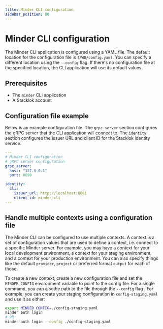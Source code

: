 ```yaml
---
title: Minder CLI configuration
sidebar_position: 80
---
```


# Minder CLI configuration

The Minder CLI application is configured using a YAML file. The default location for the configuration file
is `$PWD/config.yaml`. You can specify a different location using the `--config` flag. If there's no configuration 
file at the specified location, the CLI application will use its default values.

## Prerequisites

* The `minder` CLI application
* A Stacklok account

## Configuration file example

Below is an example configuration file. The `grpc_server` section configures the gRPC server that the CLI
application will connect to. The `identity` section configures the issuer URL and client ID for the
Stacklok Identity service.

```yaml
---
# Minder CLI configuration
# gRPC server configuration
grpc_server:
  host: "127.0.0.1"
  port: 8090

identity:
  cli:
    issuer_url: http://localhost:8081
    client_id: minder-cli
---
```

## Handle multiple contexts using a configuration file 

The Minder CLI can be configured to use multiple contexts. A context is a set of configuration values that
are used to define a context, i.e. connect to a specific Minder server. For example, you may have a context for your local
development environment, a context for your staging environment, and a context for your production
environment. You can also specify things like the default `provider`, `project` or preferred format `output`
for each of those.

To create a new context, create a new configuration file and set the `MINDER_CONFIG` environment variable
to point to the config file.  For a single command, you can alsothe path to the file through the `--config`
flag . For example, you can create your staging configuration in `config-staging.yaml` and use it as either:

```bash
export MINDER_CONFIG=./config-staging.yaml
minder auth login
# OR:
minder auth login --config ./config-staging.yaml
```
